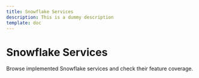 ```yaml
---
title: Snowflake Services
description: This is a dummy description
template: doc
---
```


# Snowflake Services

Browse implemented Snowflake services and check their feature coverage.

